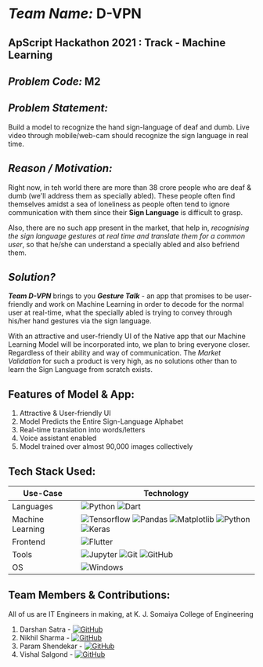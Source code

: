 # <i>Team Name:</i> D-VPN
## ApScript Hackathon 2021 : Track - Machine Learning
## <i>Problem Code:</i> M2
## <i>Problem Statement:</i>
Build a model to recognize the hand sign-language of deaf and dumb. Live video through mobile/web-cam should recognize the sign language in real time.
## <i>Reason / Motivation:</i>
<p>Right now, in teh world there are more than 38 crore people who are deaf & dumb (we'll address them as specially abled). These people often find themselves amidst a sea
of loneliness as people often tend to ignore communication with them since their <b>Sign Language</b> is difficult to grasp.</p>

<p>Also, there are no such app present in the market, that help in, <i>recognising the sign language gestures at real time and translate them for a common user</i>, so that he/she
can understand a specially abled and also befriend them.</p>

## <i>Solution?</i>
<p> <b><i>Team D-VPN</i></b> brings to you <b><i><em>Gesture Talk</em></i></b> - an app that promises to be user-friendly and work on Machine Learning in order to decode for 
the normal user at real-time, what the specially abled is trying to convey through his/her hand gestures via the sign language.</p>

<p>With an attractive and user-friendly UI of the Native app that our Machine Learning Model will be incorporated into, we plan to bring everyone closer. Regardless of their
ability and way of communication. The <i>Market Validation</i> for such a product is very high, as no solutions other than to learn the Sign Language from scratch exists.

## Features of Model & App:
<ol>
  <li> Attractive & User-friendly UI </li>
  <li> Model Predicts the Entire Sign-Language Alphabet</li>
  <li> Real-time translation into words/letters</li>
  <li> Voice assistant enabled </li>
  <li> Model trained over almost 90,000 images collectively </li>
</ol>

## Tech Stack Used:
| Use-Case | Technology |
| -------- | ---------- |
| Languages | ![Python](https://img.shields.io/badge/-Python-yellow?style=flat-square&logo=Python) ![Dart](https://img.shields.io/badge/-Dart-aqua?style=flat-square&logo=Dart)|
| Machine Learning | ![Tensorflow](https://img.shields.io/badge/-Tensorflow-white?style=flat-square&logo=tensorflow) ![Pandas](https://img.shields.io/badge/-Pandas-black?style=flat-square&logo=Pandas) ![Matplotlib](https://img.shields.io/badge/-OpenCV-red?style=flat-square&logo=opencv) ![Python](https://img.shields.io/badge/-NumPy-purple?style=flat-square&logo=Numpy) ![Keras](https://img.shields.io/badge/-Keras-brown?style=flat-square&logo=keras)
| Frontend | ![Flutter](https://img.shields.io/badge/-Flutter-blue?style=flat-square&logo=flutter) |
| Tools | ![Jupyter](https://img.shields.io/badge/-Jupyter-white?style=flat-square&logo=jupyter) ![Git](https://img.shields.io/badge/-Git-black?style=flat-square&logo=git) ![GitHub](https://img.shields.io/badge/-GitHub-181717?style=flat-square&logo=github)
| OS | ![Windows](https://img.shields.io/badge/-Windows-005571?style=flat-square&logo=windows) |


## Team Members & Contributions:
All of us are IT Engineers in making, at K. J. Somaiya College of Engineering
1. Darshan Satra - <a href="https://github.com/darshansatra1" target="_blank"><img alt="GitHub" src="https://img.shields.io/badge/-GitHub-181717?&style=for-the-badge&logo=GitHub&logoColor=white"/></a> 
2. Nikhil Sharma - <a href="https://github.com/absolute-nil" target="_blank"><img alt="GitHub" src="https://img.shields.io/badge/-GitHub-181717?&style=for-the-badge&logo=GitHub&logoColor=white"/></a>  
3. Param Shendekar - <a href="https://github.com/param-s-8" target="_blank"><img alt="GitHub" src="https://img.shields.io/badge/-GitHub-181717?&style=for-the-badge&logo=GitHub&logoColor=white"/></a> 
4. Vishal Salgond -  <a href="https://github.com/vishalsalgond" target="_blank"><img alt="GitHub" src="https://img.shields.io/badge/-GitHub-181717?&style=for-the-badge&logo=GitHub&logoColor=white"/></a> 
